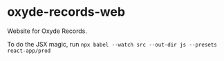 # oxyde-records-web
Website for Oxyde Records.

To do the JSX magic, run `npx babel --watch src --out-dir js --presets react-app/prod`
